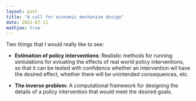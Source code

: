 ```yaml
---
layout: post
title: "A call for economic mechanism design"
date: 2021-07-11
mathjax: true
---
```


Two things that I would really like to see: 

- **Estimation of policy interventions**: Realistic methods for running simlulations for evluating the effects of real world policy interventions, so that it can be tested with confidence whether an intervention wil have the desired effect, whether there will be unintended consequences, etc. 

- **The inverse problem**: A computational framework for designing the details of a policy intervention that would meet the desired goals. 
